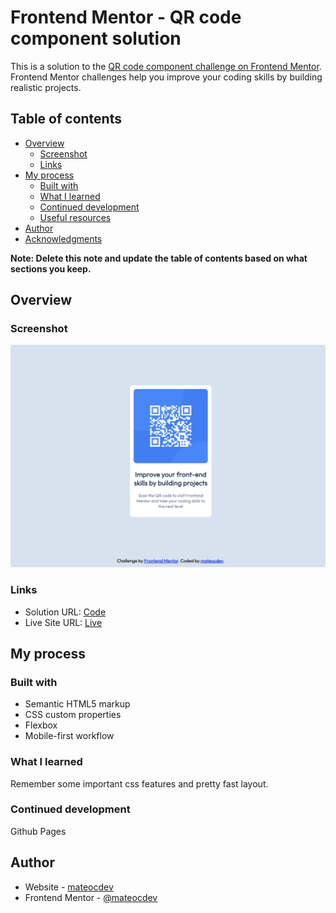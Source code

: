 # Frontend Mentor - QR code component solution

This is a solution to the [QR code component challenge on Frontend Mentor](https://www.frontendmentor.io/challenges/qr-code-component-iux_sIO_H). Frontend Mentor challenges help you improve your coding skills by building realistic projects. 

## Table of contents

- [Overview](#overview)
  - [Screenshot](#screenshot)
  - [Links](#links)
- [My process](#my-process)
  - [Built with](#built-with)
  - [What I learned](#what-i-learned)
  - [Continued development](#continued-development)
  - [Useful resources](#useful-resources)
- [Author](#author)
- [Acknowledgments](#acknowledgments)

**Note: Delete this note and update the table of contents based on what sections you keep.**

## Overview

### Screenshot

![](./images/result.png)

### Links

- Solution URL: [Code](https://github.com/mateocdev/qr-code-component)
- Live Site URL: [Live](https://mateocdev.github.io/qr-code-component/)

## My process

### Built with

- Semantic HTML5 markup
- CSS custom properties
- Flexbox
- Mobile-first workflow

### What I learned

Remember some important css features and pretty fast layout.

### Continued development

Github Pages

## Author

- Website - [mateocdev](https://mateocdev.github.io/)
- Frontend Mentor - [@mateocdev](https://www.frontendmentor.io/profile/mateocdev)
